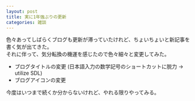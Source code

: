```yaml
---
layout: post
title: 実に1年強ぶりの更新
categories: 雑談
---
```


 色々あってしばらくブログも更新が滞っていたけれど、ちょいちょいと新記事を書く気が出てきた。  
 それに伴って、気分転換の機運を感じたので色々細々と変更してみた。  
  
- ブログタイトルの変更 (日本語入力の数学記号のショートカットに脱力 → utilize SDL)  
- ブログアイコンの変更
  
 今度はいつまで続くか分からないけれど、やれる限りやってみる。  
